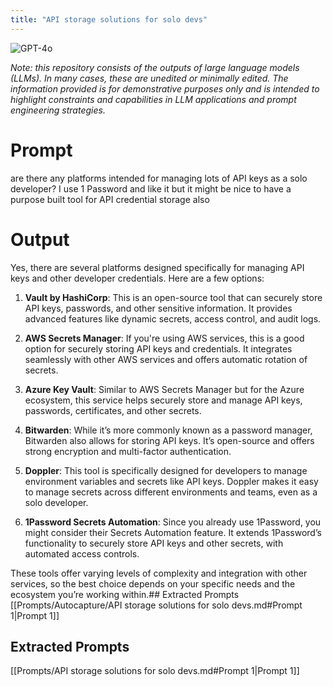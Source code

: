 ```yaml
---
title: "API storage solutions for solo devs"
---
```

![GPT-4o](https://img.shields.io/badge/GPT--4o-3333FF?style=for-the-badge&logo=openai&logoColor=white)



*Note: this repository consists of the outputs of large language models (LLMs). In many cases, these are unedited or minimally edited. The information provided is for demonstrative purposes only and is intended to highlight constraints and capabilities in LLM applications and prompt engineering strategies.*


# Prompt

are there any platforms intended for managing lots of API keys as a solo developer? I use 1 Password and like it but it might be nice to have a purpose built tool for API credential storage also

# Output
Yes, there are several platforms designed specifically for managing API keys and other developer credentials. Here are a few options:

1. **Vault by HashiCorp**: This is an open-source tool that can securely store API keys, passwords, and other sensitive information. It provides advanced features like dynamic secrets, access control, and audit logs.

2. **AWS Secrets Manager**: If you're using AWS services, this is a good option for securely storing API keys and credentials. It integrates seamlessly with other AWS services and offers automatic rotation of secrets.

3. **Azure Key Vault**: Similar to AWS Secrets Manager but for the Azure ecosystem, this service helps securely store and manage API keys, passwords, certificates, and other secrets.

4. **Bitwarden**: While it’s more commonly known as a password manager, Bitwarden also allows for storing API keys. It’s open-source and offers strong encryption and multi-factor authentication.

5. **Doppler**: This tool is specifically designed for developers to manage environment variables and secrets like API keys. Doppler makes it easy to manage secrets across different environments and teams, even as a solo developer.

6. **1Password Secrets Automation**: Since you already use 1Password, you might consider their Secrets Automation feature. It extends 1Password’s functionality to securely store API keys and other secrets, with automated access controls.

These tools offer varying levels of complexity and integration with other services, so the best choice depends on your specific needs and the ecosystem you’re working within.## Extracted Prompts
[[Prompts/Autocapture/API storage solutions for solo devs.md#Prompt 1|Prompt 1]]





## Extracted Prompts
[[Prompts/API storage solutions for solo devs.md#Prompt 1|Prompt 1]]
